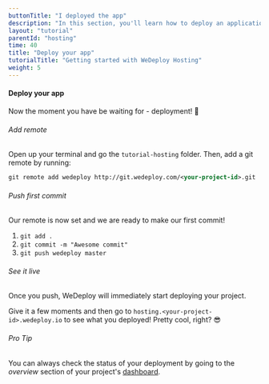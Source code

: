 ```yaml
---
buttonTitle: "I deployed the app"
description: "In this section, you'll learn how to deploy an application using WeDeploy Hosting."
layout: "tutorial"
parentId: "hosting"
time: 40
title: "Deploy your app"
tutorialTitle: "Getting started with WeDeploy Hosting"
weight: 5
---
```


#### Deploy your app

Now the moment you have be waiting for - deployment! 🚀

###### Add remote

Open up your terminal and go the `tutorial-hosting` folder. Then, add a git remote by running:

```xml
git remote add wedeploy http://git.wedeploy.com/<your-project-id>.git
```

###### Push first commit

Our remote is now set and we are ready to make our first commit! 
1. `git add .`
2. `git commit -m "Awesome commit"`
3. `git push wedeploy master`


###### See it live
Once you push, WeDeploy will immediately start deploying your project.

Give it a few moments and then go to `hosting.<your-project-id>.wedeploy.io` to see what you deployed! Pretty cool, right? 😎

<aside>

###### <span class="icon-16-star"></span> Pro Tip

You can always check the status of your deployment by going to the _overview_ section of your project's <a href="http://dashboard.wedeploy.com" target="_blank">dashboard</a>.

</aside>
